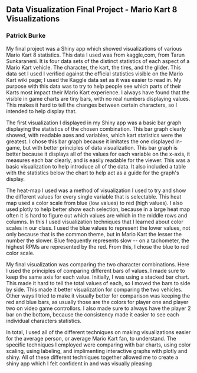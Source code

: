 ## Data Visualization Final Project - Mario Kart 8 Visualizations
### Patrick Burke

My final project was a Shiny app which showed visualizations of various Mario Kart 8 statistics. This data I used was from kaggle,com, from Tarun Sunkaraneni. It is four data sets of the distinct statistics of each aspect of a Mario Kart vehicle. The character, the kart, the tires, and the glider. This data set I used I verified against the official statistics visible on the Mario Kart wiki page; I used the Kaggle data set as it was easier to read in. My purpose with this data was to try to help people see which parts of their Karts most impact their Mario Kart experience. I always have found that the visible in game charts are tiny bars, with no real numbers displaying values. This makes it hard to tell the changes between certain characters, so I intended to help display that.

The first visualization I displayed in my Shiny app was a basic bar graph displaying the statistics of the chosen combination. This bar graph clearly showed, with readable axes and variables, which kart statistics were the greatest. I chose this bar graph because it imitates the one displayed in-game, but with better principles of data visualization. This bar graph is better because it displays all of the values for each variable on the x-axis, it measures each bar clearly, and is easily readable for the viewer. This was a basic visualization to help introduce all of the data. It also included a table with the statistics below the chart to help act as a guide for the graph's display.

The heat-map I used was a method of visualization I used to try and show the different values for every single variable that is selectable. This heat map used a color scale from blue (low values) to red (high values). I also used plotly to help better show each selection, because in a large heat map often it is hard to figure out which values are which in the middle rows and columns. In this I used visualization techniques that I learned about color scales in our class. I used the blue values to represent the lower values, not only because that is the common theme, but in Mario Kart the lesser the number the slower. Blue frequently represents slow -- on a tachometer, the highest RPMs are represented by the red. From this, I chose the blue to red color scale.

My final visualization was comparing the two character combinations. Here I used the principles of comparing different bars of values. I made sure to keep the same axis for each value. Initially, I was using a stacked bar chart. This made it hard to tell the total values of each, so I moved the bars to side by side. This made it better visualization for comparing the two vehicles. Other ways I tried to make it visually better for comparison was keeping the red and blue bars, as usually those are the colors for player one and player two on video game controllors. I also made sure to always have the player 2 bar on the bottom, because the consistency made it easier to see each individual characters statistics.

In total, I used all of the different techniques on making visualizations easier for the average person, or average Mario Kart fan, to understand. The specific techniques I employed were comparing with bar charts, using color scaling, using labeling, and implimenting interactive graphs with plotly and shiny. All of these different techniques together allowed me to create a shiny app which I felt confident in and was visually pleasing



